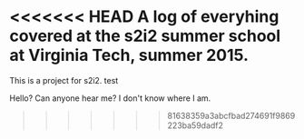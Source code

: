 <<<<<<< HEAD
A log of everyhing covered at the s2i2 summer school at Virginia Tech, summer 2015.
=======
This is a project for s2i2.
test

Hello? Can anyone hear me? I don't know where I am.
>>>>>>> 81638359a3abcfbad274691f9869223ba59dadf2
